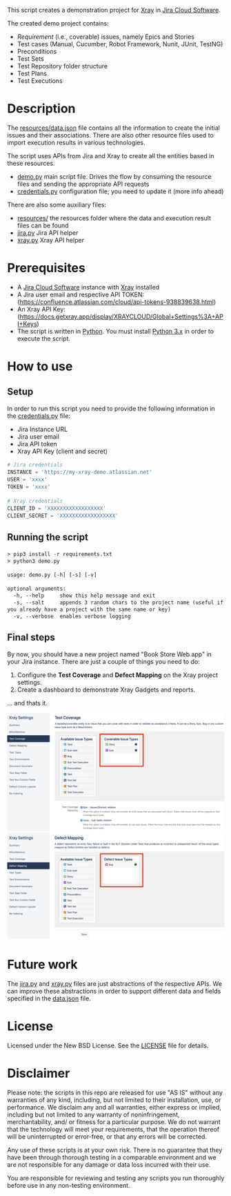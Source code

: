 This script creates a demonstration project for [Xray](https://www.getxray.app/) in [Jira Cloud Software](https://www.atlassian.com/software/jira/free).

The created demo project contains:
 - *Requirement* (i.e., coverable) issues, namely Epics and Stories 
 - Test cases (Manual, Cucumber, Robot Framework, Nunit, JUnit, TestNG)
 - Preconditions
 - Test Sets
 - Test Repository folder structure
 - Test Plans
 - Test Executions

# Description

The [resources/data.json](./resources/data.json) file contains all the information to create the initial issues and their associations.
There are also other resource files used to import execution results in various technologies.

The script uses APIs from Jira and Xray to create all the entities based in these resources.

 - [demo.py](./demo.py) main script file. Drives the flow by consuming the resource files and sending the appropriate API requests
 - [credentials.py](./credentials.py) configuration file; you need to update it (more info ahead)


There are also some auxiliary files:

 - [resources/](./resources/) the resources folder where the data and execution result files can be found
 - [jira.py](./jira.py) Jira API helper
 - [xray.py](./xray.py) Xray API helper 

# Prerequisites

 * A [Jira Cloud Software](https://www.atlassian.com/software/jira/free) instance with [Xray](https://www.getxray.app/) installed
 * A Jira user email and respective API TOKEN: (https://confluence.atlassian.com/cloud/api-tokens-938839638.html)
 * An Xray API Key: (https://docs.getxray.app/display/XRAYCLOUD/Global+Settings%3A+API+Keys)
 * The script is written in [Python](https://www.python.org/). You must install [Python 3.x](https://www.python.org/about/gettingstarted/) in order to execute the script.

# How to use

## Setup

In order to run this script you need to provide the following information in the [credentials.py](./credentials.py) file:
 - Jira Instance URL
 - Jira user email
 - Jira API token
 - Xray API Key (client and secret)

```python
# Jira credentials
INSTANCE = 'https://my-xray-demo.atlassian.net'
USER = 'xxxx'
TOKEN = 'xxxx'

# Xray credentials
CLIENT_ID = 'XXXXXXXXXXXXXXXXXX'
CLIENT_SECRET = 'XXXXXXXXXXXXXXXXXX'
```

## Running the script

```
> pip3 install -r requirements.txt
> python3 demo.py

usage: demo.py [-h] [-s] [-v]

optional arguments:
  -h, --help     show this help message and exit
  -s, --salt     appends 3 random chars to the project name (useful if you already have a project with the same name or key)
  -v, --verbose  enables verbose logging
```

## Final steps

By now, you should have a new project named "Book Store Web app" in your Jira instance. There are just a couple of things you need to do:

1. Configure the **Test Coverage** and **Defect Mapping** on the Xray project settings.
2. Create a dashboard to demonstrate Xray Gadgets and reports.

... and thats it.

![Test Coverage Config](./resources/coverage.png "Test Coverage Config")
![Defect Mapping Config](./resources/defects.png "Defect Mapping Config")

# Future work

The [jira.py](./jira.py) and [xray.py](./xray.py) files are just abstractions of the respective APIs. We can improve these abstractions in order to support different data and fields specified in the [data.json](./resources/data.json) file.

# License

Licensed under the New BSD License. See the [LICENSE](./LICENSE.md) file for details.

# Disclaimer

Please note: the scripts in this repo are released for use "AS IS" without any warranties of any kind, including, but not limited to their installation, use, or performance. We disclaim any and all warranties, either express or implied, including but not limited to any warranty of noninfringement, merchantability, and/ or fitness for a particular purpose. We do not warrant that the technology will meet your requirements, that the operation thereof will be uninterrupted or error-free, or that any errors will be corrected.

Any use of these scripts is at your own risk. There is no guarantee that they have been through thorough testing in a comparable environment and we are not responsible for any damage or data loss incurred with their use.

You are responsible for reviewing and testing any scripts you run thoroughly before use in any non-testing environment.
